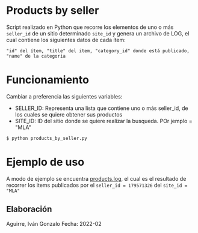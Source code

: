# Products by seller

Script realizado en Python que recorre los elementos de uno o más `seller_id` de un sitio determinado `site_id` y genera un archivo de LOG, el cual contiene los siguientes datos de cada ítem:
```
"id" del ítem, "title" del item, "category_id" donde está publicado, "name" de la categoria
```

# Funcionamiento

Cambiar a preferencia las siguientes variables:
- SELLER_ID: Representa una lista que contiene uno o más seller_id, de los cuales se quiere obtener sus productos
- SITE_ID: ID del sitio donde se quiere realizar la busqueda. POr jemplo = "MLA"

```
$ python products_by_seller.py
```

# Ejemplo de uso

A modo de ejemplo se encuentra [products.log](https://github.com/aguirre-ivan/products-by-seller/products.log), el cual es el resultado de recorrer los items publicados por el `seller_id = 179571326` del `site_id = "MLA"`

## Elaboración

Aguirre, Iván Gonzalo
Fecha: 2022-02